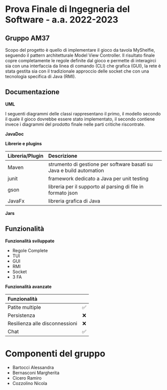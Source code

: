 # Prova Finale di Ingegneria del Software - a.a. 2022-2023

## Gruppo AM37

Scopo del progetto è quello di implementare il gioco da tavola MyShelfie, seguendo il pattern architetturale Model View Controller.
Il risultato finale copre completamente le regole definite dal gioco e permette di interagirci sia con una interfaccia da linea di comando (CLI) che grafica (GUI), la rete è stata gestita sia con il tradizionale approccio delle socket che con una tecnologia specifica di Java (RMI).<br>

## Documentazione

**UML**<br>

I seguenti diagrammi delle classi rappresentano il primo, il modello secondo il quale il gioco dovrebbe essere stato implementato, il secondo contiene invece i diagrammi del prodotto finale nelle parti critiche riscontrate.<br>

**JavaDoc**<br>

**Librerie e plugins**<br>

| Libreria/Plugin| Descrizione |
| :--------------| :------    |
| Maven          |    strumento di gestione per software basati su Java e build automation      | 
| junit          |      framework dedicato a Java per unit testing    | 
| gson           |    libreria per il supporto al parsing di file in formato json | 
| JavaFx         |     libreria grafica di Java |

**Jars**<br>

## Funzionalità

**Funzionalità sviluppate**<br>

- Regole Complete <br>
- TUI <br>
- GUI <br>
- RMI <br>
- Socket <br>
- 3 FA<br>

**Funzionalità avanzate**<br>

| Funzionalità                   |          |
| :----------------------------- | :------: |
| Patite multiple                |   ✅     | 
| Persistenza                    |   ❌     | 
| Resilienza alle disconnessioni |   ❌     | 
| Chat                           |   ✅     |


# Componenti del gruppo

- Bartocci Alessandra
- Bernasconi Margherita 
- Cicero Ramiro
- Cozzolino Nicola
